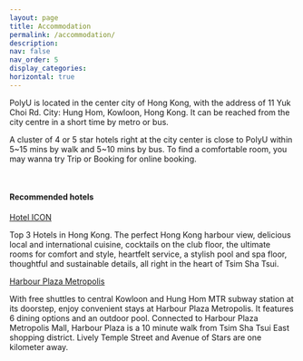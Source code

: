 ```yaml
---
layout: page
title: Accommodation
permalink: /accommodation/
description: 
nav: false
nav_order: 5
display_categories: 
horizontal: true
---
```



PolyU is located in the center city of Hong Kong, with the address of 11 Yuk Choi Rd. City: Hung Hom, Kowloon, Hong Kong. It can be reached from the city centre in a short time by metro or bus.

A cluster of 4 or 5 star hotels right at the city center is close to PolyU within 5~15 mins by walk and 5~10 mins by bus. To find a comfortable room, you may wanna try Trip or Booking for online booking.

<br>

#### Recommended hotels

[Hotel ICON](https://www.hotel-icon.com/)

Top 3 Hotels in Hong Kong. The perfect Hong Kong harbour view, delicious local and international cuisine, cocktails on the club floor, the ultimate rooms for comfort and style, heartfelt service, a stylish pool and spa floor, thoughtful and sustainable details, all right in the heart of Tsim Sha Tsui.

[Harbour Plaza Metropolis](https://www.harbour-plaza.com/metropolis/en/)

With free shuttles to central Kowloon and Hung Hom MTR subway station at its doorstep, enjoy convenient stays at Harbour Plaza Metropolis. It features 6 dining options and an outdoor pool. Connected to Harbour Plaza Metropolis Mall, Harbour Plaza is a 10 minute walk from Tsim Sha Tsui East shopping district. Lively Temple Street and Avenue of Stars are one kilometer away.